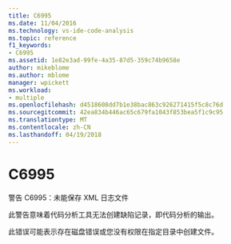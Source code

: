 ```yaml
---
title: C6995
ms.date: 11/04/2016
ms.technology: vs-ide-code-analysis
ms.topic: reference
f1_keywords:
- C6995
ms.assetid: 1e82e3ad-99fe-4a35-87d5-359c74b9658e
author: mikeblome
ms.author: mblome
manager: wpickett
ms.workload:
- multiple
ms.openlocfilehash: d4518608dd7b1e38bac863c926271415f5c8c76d
ms.sourcegitcommit: 42ea834b446ac65c679fa1043f853bea5f1c9c95
ms.translationtype: MT
ms.contentlocale: zh-CN
ms.lasthandoff: 04/19/2018
---
```

# <a name="c6995"></a>C6995
警告 C6995：未能保存 XML 日志文件

 此警告意味着代码分析工具无法创建缺陷记录，即代码分析的输出。

 此错误可能表示存在磁盘错误或您没有权限在指定目录中创建文件。